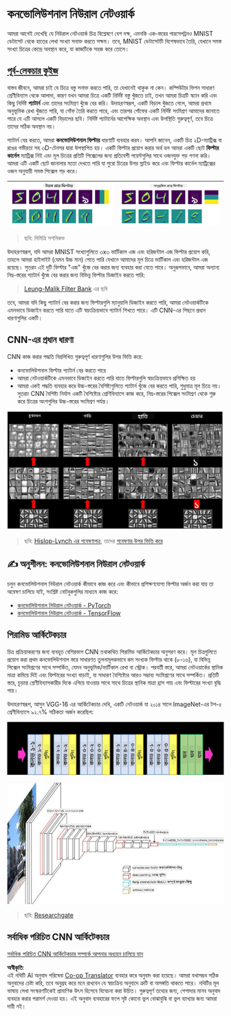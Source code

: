 <!--
CO_OP_TRANSLATOR_METADATA:
{
  "original_hash": "088837b42b7d99198bf62db8a42411e0",
  "translation_date": "2025-08-26T09:27:51+00:00",
  "source_file": "lessons/4-ComputerVision/07-ConvNets/README.md",
  "language_code": "bn"
}
-->
# কনভোলিউশনাল নিউরাল নেটওয়ার্ক

আমরা আগেই দেখেছি যে নিউরাল নেটওয়ার্ক চিত্র বিশ্লেষণে বেশ দক্ষ, এমনকি এক-স্তরের পারসেপট্রনও MNIST ডেটাসেট থেকে হাতের লেখা সংখ্যা সনাক্ত করতে সক্ষম। তবে, MNIST ডেটাসেটটি বিশেষভাবে তৈরি, যেখানে সমস্ত সংখ্যা চিত্রের কেন্দ্রে অবস্থান করে, যা কাজটিকে সহজ করে তোলে।

## [পূর্ব-লেকচার কুইজ](https://red-field-0a6ddfd03.1.azurestaticapps.net/quiz/107)

বাস্তব জীবনে, আমরা চাই যে চিত্রে বস্তু সনাক্ত করতে পারি, তা যেখানেই থাকুক না কেন। কম্পিউটার ভিশন সাধারণ শ্রেণীবিন্যাস থেকে আলাদা, কারণ যখন আমরা চিত্রে একটি নির্দিষ্ট বস্তু খুঁজতে চাই, তখন আমরা চিত্রটি স্ক্যান করি এবং কিছু নির্দিষ্ট **প্যাটার্ন** এবং তাদের সংমিশ্রণ খুঁজে বের করি। উদাহরণস্বরূপ, একটি বিড়াল খুঁজতে গেলে, আমরা প্রথমে অনুভূমিক রেখা খুঁজতে পারি, যা গোঁফ তৈরি করতে পারে, এবং তারপর গোঁফের একটি নির্দিষ্ট সংমিশ্রণ আমাদের জানাতে পারে যে এটি আসলে একটি বিড়ালের ছবি। নির্দিষ্ট প্যাটার্নের আপেক্ষিক অবস্থান এবং উপস্থিতি গুরুত্বপূর্ণ, তবে চিত্রে তাদের সঠিক অবস্থান নয়।

প্যাটার্ন বের করতে, আমরা **কনভোলিউশনাল ফিল্টার** ধারণাটি ব্যবহার করব। আপনি জানেন, একটি চিত্র ২D-ম্যাট্রিক্স বা রঙের গভীরতা সহ ৩D-টেনসর দ্বারা উপস্থাপিত হয়। একটি ফিল্টার প্রয়োগ করার অর্থ হল আমরা একটি ছোট **ফিল্টার কার্নেল** ম্যাট্রিক্স নিই এবং মূল চিত্রের প্রতিটি পিক্সেলের জন্য প্রতিবেশী পয়েন্টগুলির সাথে ওজনযুক্ত গড় গণনা করি। আমরা এটি একটি ছোট জানালার মতো দেখতে পারি যা পুরো চিত্রের উপর স্লাইড করে এবং ফিল্টার কার্নেল ম্যাট্রিক্সের ওজন অনুযায়ী সমস্ত পিক্সেল গড় করে।

![ভার্টিকাল এজ ফিল্টার](../../../../../translated_images/filter-vert.b7148390ca0bc356ddc7e55555d2481819c1e86ddde9dce4db5e71a69d6f887f.bn.png) | ![হরিজন্টাল এজ ফিল্টার](../../../../../translated_images/filter-horiz.59b80ed4feb946efbe201a7fe3ca95abb3364e266e6fd90820cb893b4d3a6dda.bn.png)
----|----

> ছবি: দিমিত্রি সশনিকভ

উদাহরণস্বরূপ, যদি আমরা MNIST সংখ্যাগুলিতে ৩x৩ ভার্টিকাল এজ এবং হরিজন্টাল এজ ফিল্টার প্রয়োগ করি, তাহলে আমরা হাইলাইট (যেমন উচ্চ মান) পেতে পারি যেখানে আমাদের মূল চিত্রে ভার্টিকাল এবং হরিজন্টাল এজ রয়েছে। সুতরাং এই দুটি ফিল্টার "এজ" খুঁজে বের করার জন্য ব্যবহার করা যেতে পারে। অনুরূপভাবে, আমরা অন্যান্য নিম্ন-স্তরের প্যাটার্ন খুঁজে বের করার জন্য বিভিন্ন ফিল্টার ডিজাইন করতে পারি:

> [Leung-Malik Filter Bank](https://www.robots.ox.ac.uk/~vgg/research/texclass/filters.html) এর ছবি

তবে, আমরা যদি কিছু প্যাটার্ন বের করার জন্য ফিল্টারগুলি ম্যানুয়ালি ডিজাইন করতে পারি, আমরা নেটওয়ার্কটিকে এমনভাবে ডিজাইন করতে পারি যাতে এটি স্বয়ংক্রিয়ভাবে প্যাটার্ন শিখতে পারে। এটি CNN-এর পিছনে প্রধান ধারণাগুলির একটি।

## CNN-এর প্রধান ধারণা

CNN কাজ করার পদ্ধতি নিম্নলিখিত গুরুত্বপূর্ণ ধারণাগুলির উপর ভিত্তি করে:

* কনভোলিউশনাল ফিল্টার প্যাটার্ন বের করতে পারে
* আমরা নেটওয়ার্কটিকে এমনভাবে ডিজাইন করতে পারি যাতে ফিল্টারগুলি স্বয়ংক্রিয়ভাবে প্রশিক্ষিত হয়
* আমরা একই পদ্ধতি ব্যবহার করে উচ্চ-স্তরের বৈশিষ্ট্যগুলিতে প্যাটার্ন খুঁজে বের করতে পারি, শুধুমাত্র মূল চিত্রে নয়। সুতরাং CNN বৈশিষ্ট্য নির্যাস একটি বৈশিষ্ট্যের শ্রেণিবিন্যাসে কাজ করে, নিম্ন-স্তরের পিক্সেল সংমিশ্রণ থেকে শুরু করে চিত্রের অংশগুলির উচ্চ-স্তরের সংমিশ্রণ পর্যন্ত।

![হায়ারারকিকাল ফিচার এক্সট্রাকশন](../../../../../translated_images/FeatureExtractionCNN.d9b456cbdae7cb643fde3032b81b2940e3cf8be842e29afac3f482725ba7f95c.bn.png)

> ছবি: [Hislop-Lynch এর গবেষণাপত্র](https://www.semanticscholar.org/paper/Computer-vision-based-pedestrian-trajectory-Hislop-Lynch/26e6f74853fc9bbb7487b06dc2cf095d36c9021d), তাদের [গবেষণার উপর ভিত্তি করে](https://dl.acm.org/doi/abs/10.1145/1553374.1553453)

## ✍️ অনুশীলন: কনভোলিউশনাল নিউরাল নেটওয়ার্ক

চলুন কনভোলিউশনাল নিউরাল নেটওয়ার্ক কীভাবে কাজ করে এবং কীভাবে প্রশিক্ষণযোগ্য ফিল্টার অর্জন করা যায় তা অন্বেষণ চালিয়ে যাই, সংশ্লিষ্ট নোটবুকগুলির মাধ্যমে কাজ করে:

* [কনভোলিউশনাল নিউরাল নেটওয়ার্ক - PyTorch](../../../../../lessons/4-ComputerVision/07-ConvNets/ConvNetsPyTorch.ipynb)
* [কনভোলিউশনাল নিউরাল নেটওয়ার্ক - TensorFlow](../../../../../lessons/4-ComputerVision/07-ConvNets/ConvNetsTF.ipynb)

## পিরামিড আর্কিটেকচার

চিত্র প্রক্রিয়াকরণের জন্য ব্যবহৃত বেশিরভাগ CNN তথাকথিত পিরামিড আর্কিটেকচার অনুসরণ করে। মূল চিত্রগুলিতে প্রয়োগ করা প্রথম কনভোলিউশনাল স্তরে সাধারণত তুলনামূলকভাবে কম সংখ্যক ফিল্টার থাকে (৮-১৬), যা বিভিন্ন পিক্সেল সংমিশ্রণের সাথে সম্পর্কিত, যেমন অনুভূমিক/ভার্টিকাল রেখা বা স্ট্রোক। পরবর্তী স্তরে, আমরা নেটওয়ার্কের স্থানিক মাত্রা কমিয়ে দিই এবং ফিল্টারের সংখ্যা বাড়াই, যা সাধারণ বৈশিষ্ট্যের আরও সম্ভাব্য সংমিশ্রণের সাথে সম্পর্কিত। প্রতিটি স্তরে, চূড়ান্ত শ্রেণীবিন্যাসকারীর দিকে এগিয়ে যাওয়ার সাথে সাথে চিত্রের স্থানিক মাত্রা হ্রাস পায় এবং ফিল্টারের সংখ্যা বৃদ্ধি পায়।

উদাহরণস্বরূপ, আসুন VGG-16 এর আর্কিটেকচার দেখি, একটি নেটওয়ার্ক যা ২০১৪ সালে ImageNet-এর টপ-৫ শ্রেণীবিন্যাসে ৯২.৭% সঠিকতা অর্জন করেছিল:

![ImageNet স্তর](../../../../../translated_images/vgg-16-arch1.d901a5583b3a51baeaab3e768567d921e5d54befa46e1e642616c5458c934028.bn.jpg)

![ImageNet পিরামিড](../../../../../translated_images/vgg-16-arch.64ff2137f50dd49fdaa786e3f3a975b3f22615efd13efb19c5d22f12e01451a1.bn.jpg)

> ছবি: [Researchgate](https://www.researchgate.net/figure/Vgg16-model-structure-To-get-the-VGG-NIN-model-we-replace-the-2-nd-4-th-6-th-7-th_fig2_335194493)

## সর্বাধিক পরিচিত CNN আর্কিটেকচার

[সর্বাধিক পরিচিত CNN আর্কিটেকচার সম্পর্কে আপনার অধ্যয়ন চালিয়ে যান](CNN_Architectures.md)

**অস্বীকৃতি**:  
এই নথিটি AI অনুবাদ পরিষেবা [Co-op Translator](https://github.com/Azure/co-op-translator) ব্যবহার করে অনুবাদ করা হয়েছে। আমরা যথাসম্ভব সঠিক অনুবাদের চেষ্টা করি, তবে অনুগ্রহ করে মনে রাখবেন যে স্বয়ংক্রিয় অনুবাদে ত্রুটি বা অসঙ্গতি থাকতে পারে। নথিটির মূল ভাষায় লেখা সংস্করণটিকেই প্রামাণিক উৎস হিসেবে বিবেচনা করা উচিত। গুরুত্বপূর্ণ তথ্যের জন্য, পেশাদার মানব অনুবাদ ব্যবহার করার পরামর্শ দেওয়া হয়। এই অনুবাদ ব্যবহারের ফলে সৃষ্ট কোনো ভুল বোঝাবুঝি বা ভুল ব্যাখ্যার জন্য আমরা দায়ী নই।